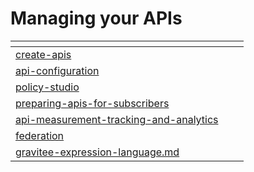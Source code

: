 # Managing your APIs

<table data-view="cards"><thead><tr><th data-type="content-ref"></th><th></th><th></th></tr></thead><tbody><tr><td><a href="create-apis/">create-apis</a></td><td></td><td></td></tr><tr><td><a href="api-configuration/">api-configuration</a></td><td></td><td></td></tr><tr><td><a href="policy-studio/">policy-studio</a></td><td></td><td></td></tr><tr><td><a href="preparing-apis-for-subscribers/">preparing-apis-for-subscribers</a></td><td></td><td></td></tr><tr><td><a href="api-measurement-tracking-and-analytics/">api-measurement-tracking-and-analytics</a></td><td></td><td></td></tr><tr><td><a href="../federation/">federation</a></td><td></td><td></td></tr><tr><td><a href="gravitee-expression-language.md">gravitee-expression-language.md</a></td><td></td><td></td></tr></tbody></table>

